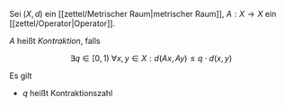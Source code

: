 Sei $(X, d)$ ein [[zettel/Metrischer Raum|metrischer Raum]], $A : X \to X$ ein [[zettel/Operator|Operator]].

$A$ heißt *Kontraktion*, falls

$$
	\exists q \in [0, 1) \ \forall x, y \in X : d(Ax, Ay) \le q \cdot d(x, y)
$$

Es gilt
- $q$ heißt Kontraktionszahl